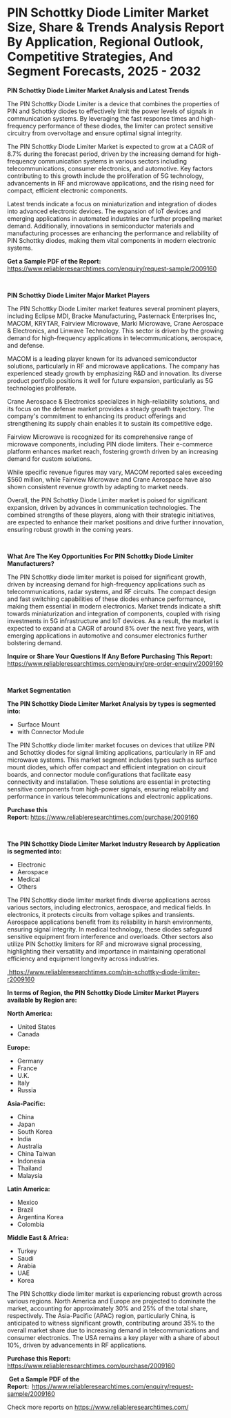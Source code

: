 <p><h1>PIN Schottky Diode Limiter Market Size, Share & Trends Analysis Report By Application, Regional Outlook, Competitive Strategies, And Segment Forecasts, 2025 - 2032</h1></p><p><strong>PIN Schottky Diode Limiter Market Analysis and Latest Trends</strong></p>
<p><p>The PIN Schottky Diode Limiter is a device that combines the properties of PIN and Schottky diodes to effectively limit the power levels of signals in communication systems. By leveraging the fast response times and high-frequency performance of these diodes, the limiter can protect sensitive circuitry from overvoltage and ensure optimal signal integrity.</p><p>The PIN Schottky Diode Limiter Market is expected to grow at a CAGR of 8.7% during the forecast period, driven by the increasing demand for high-frequency communication systems in various sectors including telecommunications, consumer electronics, and automotive. Key factors contributing to this growth include the proliferation of 5G technology, advancements in RF and microwave applications, and the rising need for compact, efficient electronic components.</p><p>Latest trends indicate a focus on miniaturization and integration of diodes into advanced electronic devices. The expansion of IoT devices and emerging applications in automated industries are further propelling market demand. Additionally, innovations in semiconductor materials and manufacturing processes are enhancing the performance and reliability of PIN Schottky diodes, making them vital components in modern electronic systems.</p></p>
<p><strong>Get a Sample PDF of the Report:&nbsp;</strong> <a href="https://www.reliableresearchtimes.com/enquiry/request-sample/2009160?utm_campaign=2233&utm_medium=2&utm_source=Github&utm_content=ia&utm_term=07042025&utm_id=pin-schottky-diode-limiter">https://www.reliableresearchtimes.com/enquiry/request-sample/2009160</a></p>
<p>&nbsp;</p>
<p><strong>PIN Schottky Diode Limiter Major Market Players</strong></p>
<p><p>The PIN Schottky Diode Limiter market features several prominent players, including Eclipse MDI, Bracke Manufacturing, Pasternack Enterprises Inc, MACOM, KRYTAR, Fairview Microwave, Marki Microwave, Crane Aerospace & Electronics, and Linwave Technology. This sector is driven by the growing demand for high-frequency applications in telecommunications, aerospace, and defense.</p><p>MACOM is a leading player known for its advanced semiconductor solutions, particularly in RF and microwave applications. The company has experienced steady growth by emphasizing R&D and innovation. Its diverse product portfolio positions it well for future expansion, particularly as 5G technologies proliferate.</p><p>Crane Aerospace & Electronics specializes in high-reliability solutions, and its focus on the defense market provides a steady growth trajectory. The company's commitment to enhancing its product offerings and strengthening its supply chain enables it to sustain its competitive edge.</p><p>Fairview Microwave is recognized for its comprehensive range of microwave components, including PIN diode limiters. Their e-commerce platform enhances market reach, fostering growth driven by an increasing demand for custom solutions.</p><p>While specific revenue figures may vary, MACOM reported sales exceeding $560 million, while Fairview Microwave and Crane Aerospace have also shown consistent revenue growth by adapting to market needs.</p><p>Overall, the PIN Schottky Diode Limiter market is poised for significant expansion, driven by advances in communication technologies. The combined strengths of these players, along with their strategic initiatives, are expected to enhance their market positions and drive further innovation, ensuring robust growth in the coming years.</p></p>
<p>&nbsp;</p>
<p><strong>What Are The Key Opportunities For PIN Schottky Diode Limiter Manufacturers?</strong></p>
<p><p>The PIN Schottky diode limiter market is poised for significant growth, driven by increasing demand for high-frequency applications such as telecommunications, radar systems, and RF circuits. The compact design and fast switching capabilities of these diodes enhance performance, making them essential in modern electronics. Market trends indicate a shift towards miniaturization and integration of components, coupled with rising investments in 5G infrastructure and IoT devices. As a result, the market is expected to expand at a CAGR of around 8% over the next five years, with emerging applications in automotive and consumer electronics further bolstering demand.</p></p>
<p><strong>Inquire or Share Your Questions If Any Before Purchasing This Report:</strong> <a href="https://www.reliableresearchtimes.com/enquiry/pre-order-enquiry/2009160?utm_campaign=2233&utm_medium=2&utm_source=Github&utm_content=ia&utm_term=07042025&utm_id=pin-schottky-diode-limiter">https://www.reliableresearchtimes.com/enquiry/pre-order-enquiry/2009160</a></p>
<p>&nbsp;</p>
<p><strong>Market Segmentation</strong></p>
<p><strong>The PIN Schottky Diode Limiter Market Analysis by types is segmented into:</strong></p>
<p><ul><li>Surface Mount</li><li>with Connector Module</li></ul></p>
<p><p>The PIN Schottky diode limiter market focuses on devices that utilize PIN and Schottky diodes for signal limiting applications, particularly in RF and microwave systems. This market segment includes types such as surface mount diodes, which offer compact and efficient integration on circuit boards, and connector module configurations that facilitate easy connectivity and installation. These solutions are essential in protecting sensitive components from high-power signals, ensuring reliability and performance in various telecommunications and electronic applications.</p></p>
<p><strong>Purchase this Report:&nbsp;</strong><a href="https://www.reliableresearchtimes.com/purchase/2009160?utm_campaign=2233&utm_medium=2&utm_source=Github&utm_content=ia&utm_term=07042025&utm_id=pin-schottky-diode-limiter">https://www.reliableresearchtimes.com/purchase/2009160</a></p>
<p>&nbsp;</p>
<p><strong>The PIN Schottky Diode Limiter Market Industry Research by Application is segmented into:</strong></p>
<p><ul><li>Electronic</li><li>Aerospace</li><li>Medical</li><li>Others</li></ul></p>
<p><p>The PIN Schottky diode limiter market finds diverse applications across various sectors, including electronics, aerospace, and medical fields. In electronics, it protects circuits from voltage spikes and transients. Aerospace applications benefit from its reliability in harsh environments, ensuring signal integrity. In medical technology, these diodes safeguard sensitive equipment from interference and overloads. Other sectors also utilize PIN Schottky limiters for RF and microwave signal processing, highlighting their versatility and importance in maintaining operational efficiency and equipment longevity across industries.</p></p>
<p><a href="https://www.reliableresearchtimes.com/pin-schottky-diode-limiter-r2009160?utm_campaign=2233&utm_medium=2&utm_source=Github&utm_content=ia&utm_term=07042025&utm_id=pin-schottky-diode-limiter">&nbsp;https://www.reliableresearchtimes.com/pin-schottky-diode-limiter-r2009160</a></p>
<p><strong>In terms of Region, the PIN Schottky Diode Limiter Market Players available by Region are:</strong></p>
<p>
    <p> <strong> North America: </strong>
        <ul>
            <li>United States</li>
            <li>Canada</li>
        </ul>
        </p> 
    <p> <strong> Europe: </strong>
        <ul>
            <li>Germany</li>
            <li>France</li>
            <li>U.K.</li>
            <li>Italy</li>
            <li>Russia</li>
        </ul>
        </p> 
    <p> <strong> Asia-Pacific: </strong>
        <ul>
            <li>China</li>
            <li>Japan</li>
            <li>South Korea</li>
            <li>India</li>
            <li>Australia</li>
            <li>China Taiwan</li>
            <li>Indonesia</li>
            <li>Thailand</li>
            <li>Malaysia</li>
        </ul>
        </p> 
    <p> <strong> Latin America: </strong>
        <ul>
            <li>Mexico</li>
            <li>Brazil</li>
            <li>Argentina Korea</li>
            <li>Colombia</li>
        </ul>
        </p> 
    <p> <strong> Middle East & Africa: </strong>
        <ul>
            <li>Turkey</li>
            <li>Saudi</li>
            <li>Arabia</li>
            <li>UAE</li>
            <li>Korea</li>
        </ul>
    </p>
    </p>
<p><p>The PIN Schottky diode limiter market is experiencing robust growth across various regions. North America and Europe are projected to dominate the market, accounting for approximately 30% and 25% of the total share, respectively. The Asia-Pacific (APAC) region, particularly China, is anticipated to witness significant growth, contributing around 35% to the overall market share due to increasing demand in telecommunications and consumer electronics. The USA remains a key player with a share of about 10%, driven by advancements in RF applications.</p></p>
<p><strong>Purchase this Report: </strong><a href="https://www.reliableresearchtimes.com/purchase/2009160?utm_campaign=2233&utm_medium=2&utm_source=Github&utm_content=ia&utm_term=07042025&utm_id=pin-schottky-diode-limiter">https://www.reliableresearchtimes.com/purchase/2009160</a></p>
<p>&nbsp;<strong>Get a Sample PDF of the Report:&nbsp;&nbsp;</strong><a href="https://www.reliableresearchtimes.com/enquiry/request-sample/2009160?utm_campaign=2233&utm_medium=2&utm_source=Github&utm_content=ia&utm_term=07042025&utm_id=pin-schottky-diode-limiter">https://www.reliableresearchtimes.com/enquiry/request-sample/2009160</a></p>
<p><strong></strong></p>
<p>Check more reports on <a href="https://www.reliableresearchtimes.com/?utm_campaign=2233&utm_medium=2&utm_source=Github&utm_content=ia&utm_term=07042025&utm_id=pin-schottky-diode-limiter">https://www.reliableresearchtimes.com/</a></p>